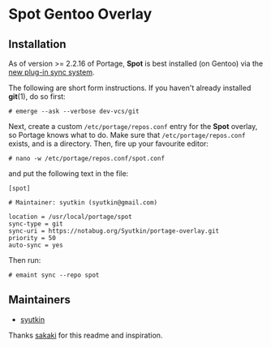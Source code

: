 # Spot Gentoo Overlay

## Installation

As of version >= 2.2.16 of Portage, **Spot** is best installed (on Gentoo) via the [new plug-in sync system](https://wiki.gentoo.org/wiki/Project:Portage/Sync).

The following are short form instructions. If you haven't already installed **git**(1), do so first:

    # emerge --ask --verbose dev-vcs/git 

Next, create a custom `/etc/portage/repos.conf` entry for the **Spot** overlay, so Portage knows what to do. Make sure that `/etc/portage/repos.conf` exists, and is a directory. Then, fire up your favourite editor:

    # nano -w /etc/portage/repos.conf/spot.conf

and put the following text in the file:
```
[spot]

# Maintainer: syutkin (syutkin@gmail.com)

location = /usr/local/portage/spot
sync-type = git
sync-uri = https://notabug.org/Syutkin/portage-overlay.git
priority = 50
auto-sync = yes
```

Then run:

    # emaint sync --repo spot

## Maintainers

* [syutkin](mailto:syutkin@gmail.com)

Thanks [sakaki](mailto:sakaki@deciban.com) for this readme and inspiration.